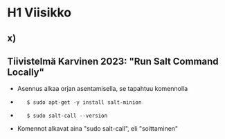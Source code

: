 # H1 Viisikko
## x)
## Tiivistelmä Karvinen 2023: "Run Salt Command Locally"
- Asennus alkaa orjan asentamisella, se tapahtuu komennolla
-        $ sudo apt-get -y install salt-minion
-        $ sudo salt-call --version 
- Komennot alkavat aina "sudo salt-call", eli "soittaminen"

